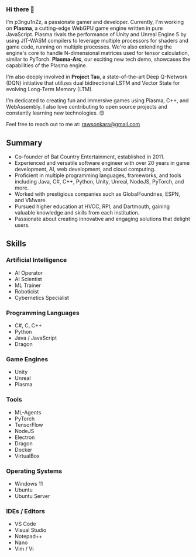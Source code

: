 ### Hi there 👋

I’m p3ngu1nZz, a passionate gamer and developer. Currently, I'm working on **Plasma**, a cutting-edge WebGPU game engine written in pure JavaScript. Plasma rivals the performance of Unity and Unreal Engine 5 by using JIT-WASM compilers to leverage multiple processors for shaders and game code, running on multiple processes. We're also extending the engine's core to handle N-dimensional matrices used for tensor calculation, similar to PyTorch. **Plasma-Arc**, our exciting new tech demo, showcases the capabilities of the Plasma engine.

I'm also deeply involved in **Project Tau**, a state-of-the-art Deep Q-Network (DQN) initiative that utilizes dual bidirectional LSTM and Vector State for evolving Long-Term Memory (LTM).

I’m dedicated to creating fun and immersive games using Plasma, C++, and WebAssembly. I also love contributing to open source projects and constantly learning new technologies. 😊

Feel free to reach out to me at: [rawsonkara@gmail.com](mailto:rawsonkara@gmail.com)

## Summary

- Co-founder of Bat Country Entertainment, established in 2011.
- Experienced and versatile software engineer with over 20 years in game development, AI, web development, and cloud computing.
- Proficient in multiple programming languages, frameworks, and tools including Java, C#, C++, Python, Unity, Unreal, NodeJS, PyTorch, and more.
- Worked with prestigious companies such as GlobalFoundries, ESPN, and VMware.
- Pursued higher education at HVCC, RPI, and Dartmouth, gaining valuable knowledge and skills from each institution.
- Passionate about creating innovative and engaging solutions that delight users.

## Skills

### Artificial Intelligence

- AI Operator
- AI Scientist
- ML Trainer
- Roboticist
- Cybernetics Specialist

### Programming Languages

- C#, C, C++
- Python
- Java / JavaScript
- Dragon

### Game Engines

- Unity
- Unreal
- Plasma

### Tools

- ML-Agents
- PyTorch
- TensorFlow
- NodeJS
- Electron
- Dragon
- Docker
- VirtualBox

### Operating Systems

- Windows 11
- Ubuntu
- Ubuntu Server

### IDEs / Editors

- VS Code
- Visual Studio
- Notepad++
- Nano
- Vim / Vi
